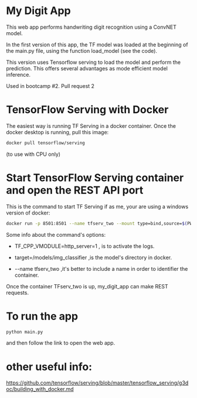 # My Digit App

This web app performs handwriting digit recognition using a ConvNET model. 

In the first version of this app, the TF model was loaded at the beginning of the main.py file, using the function load_model (see the code). 

This version uses Tensorflow serving to load the model and perform the prediction. This offers several advantages as mode efficient model inference.

Used in bootcamp #2. Pull request 2

# TensorFlow Serving with Docker

The easiest way is running TF Serving in a docker container. Once the docker desktop is running, pull this image:

```bash
docker pull tensorflow/serving
```

(to use with CPU only)

# Start TensorFlow Serving container and open the REST API port

This is the command to start TF Serving if as me, your are using a windows version of docker:

```bash
docker run -p 8501:8501 --name tfserv_two --mount type=bind,source=$(PWD)/static/handwriting_model_convnet/,target=/models/img_classifier -e TF_CPP_VMODULE=http_server=1 -e  MODEL_NAME=img_classifier -t tensorflow/serving

```

Some info about the command's options:
- TF_CPP_VMODULE=http_server=1             , is to activate the logs.

- target=/models/img_classifier            ,is the model's directory in docker. 

- --name tfserv_two                        ,it's better to include a name in order to identifier the container. 

Once the container TFserv_two is up, my_digit_app can make REST requests. 

# To run the app 

```bash
python main.py

```
and then follow the link to open the web app. 

# other useful info:
https://github.com/tensorflow/serving/blob/master/tensorflow_serving/g3doc/building_with_docker.md
